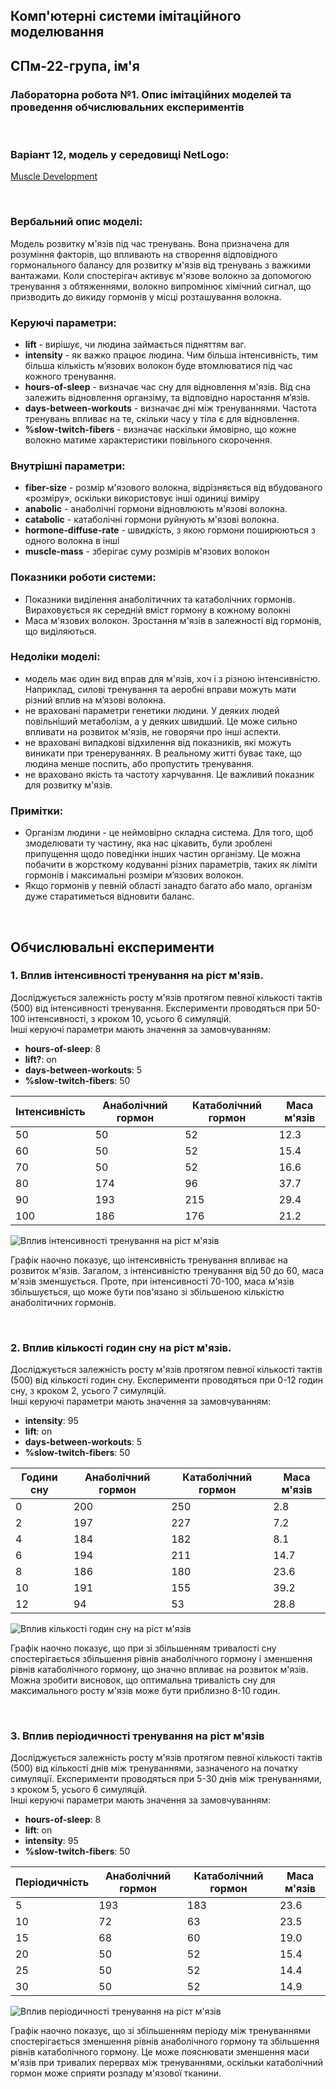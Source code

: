 ## Комп'ютерні системи імітаційного моделювання
## СПм-22-група, **ім'я**
### Лабораторна робота №**1**. Опис імітаційних моделей та проведення обчислювальних експериментів

<br>

### Варіант 12, модель у середовищі NetLogo:
[Muscle Development](http://www.netlogoweb.org/launch#http://www.netlogoweb.org/assets/modelslib/Sample%20Models/Biology/Muscle%20Development.nlogo)

<br>

### Вербальний опис моделі:
Модель розвитку м'язів під час тренувань.  Вона призначена для розуміння факторів, що впливають на створення відповідного гормонального балансу для розвитку м'язів від тренувань з важкими вантажами.
Коли спостерігач активує м'язове волокно за допомогою тренування з обтяженнями, волокно випромінює хімічний сигнал, що призводить до викиду гормонів у місці розташування волокна.

### Керуючі параметри:
- **lift** - вирішує, чи людина займається підняттям ваг.
- **intensity** - як важко працює людина. Чим більша інтенсивність, тим більша кількість м’язових волокон буде втомлюватися під час кожного тренування.
- **hours-of-sleep** - визначає час сну для відновлення м'язів. Від сна залежить відновлення органзіму, та відповідно наростання м’язів.
- **days-between-workouts** - визначає дні між тренуваннями. Частота тренувань впливає на те, скільки часу у тіла є для відновлення.
- **%slow-twitch-fibers** - визначає наскільки ймовірно, що кожне волокно матиме характеристики повільного скорочення.
  
### Внутрішні параметри:
- **fiber-size** - розмір м'язового волокна, відрізняється від вбудованого «розміру», оскільки використовує інші одиниці виміру
- **anabolic** - анаболічні гормони відновлюють м'язові волокна.
- **catabolic** - катаболічні гормони руйнують м'язові волокна.
- **hormone-diffuse-rate** - швидкість, з якою гормони поширюються з одного волокна в інші
- **muscle-mass** - зберігає суму розмірів м'язових волокон
  
### Показники роботи системи:
- Показники виділення анаболітичних та катаболічних гормонів. Вираховується як середній вміст гормону в кожному волокні
- Маса м'язових волокон. Зростання м'язів в залежності від гормонів, що виділяються.

### Недоліки моделі:
- модель має один вид вправ для м'язів, хоч і з різною інтенсивністю. Наприклад, силові тренування та аеробні вправи можуть мати різний вплив на м’язові волокна.
- не враховані параметри генетики людини. У деяких людей повільніший метаболізм, а у деяких швидший. Це може сильно впливати на розвиток м'язів, не говорячи про інші аспекти.
- не враховані випадкові відхилення від показників, які можуть виникати при тренеруваннях. В реальному житті буває таке, що людина менше поспить, або пропустить тренування. 
- не враховано якість та частоту харчування. Це важливий показник для розвитку м'язів.

### Примітки:
- Організм людини - це неймовірно складна система. Для того, щоб змоделювати ту частину, яка нас цікавить, були зроблені припущення щодо поведінки інших частин організму. Це можна побачити в жорсткому кодуванні різних параметрів, таких як ліміти гормонів і максимальні розміри м’язових волокон.
- Якщо гормонів у певній області занадто багато або мало, організм дуже старатиметься відновити баланс.
  
<br>

## Обчислювальні експерименти

### 1. Вплив інтенсивності тренування на ріст м'язів.
Досліджується залежність росту м'язів протягом певної кількості тактів (500) від інтенсивності тренування.
Експерименти проводяться при 50-100 інтенсивності, з кроком 10, усього 6 симуляцій.  
Інші керуючі параметри мають значення за замовчуванням:
- **hours-of-sleep**: 8
- **lift?**: on
- **days-between-workouts**: 5
- **%slow-twitch-fibers**: 50

<table>
<thead>
<tr><th>Інтенсивність</th><th>Анаболічний гормон</th><th>Катаболічний гормон</th><th>Маса м'язів</th></tr>
</thead>
<tbody>
<tr><td>50</td><td>50</td><td>52</td><td>12.3</td></tr>
<tr><td>60</td><td>50</td><td>52</td><td>15.4</td></tr>
<tr><td>70</td><td>50</td><td>52</td><td>16.6</td></tr>
<tr><td>80</td><td>174</td><td>96</td><td>37.7</td></tr>
<tr><td>90</td><td>193</td><td>215</td><td>29.4</td></tr>
<tr><td>100</td><td>186</td><td>176</td><td>21.2</td></tr>
</tbody>
</table>

![Вплив інтенсивності тренування на ріст м'язів](fig1.png)

Графік наочно показує, що  інтенсивність тренування впливає на розвиток м'язів. Загалом, з інтенсивністю тренування від 50 до 60, маса м'язів зменшується. Проте, при інтенсивності 70-100, маса м'язів збільшується, що може бути пов'язано зі збільшеною кількістю анаболітичних гормонів.

<br>

### 2. Вплив кількості годин сну на ріст м'язів.
Досліджується залежність росту м'язів протягом певної кількості тактів (500) від кількості годин сну.
Експерименти проводяться при 0-12 годин сну, з кроком 2, усього 7 симуляцій.  
Інші керуючі параметри мають значення за замовчуванням:
- **intensity**: 95
- **lift**: on
- **days-between-workouts**: 5
- **%slow-twitch-fibers**: 50

<table>
<thead>
<tr><th>Години сну</th><th>Анаболічний гормон</th><th>Катаболічний гормон</th><th>Маса м'язів</th></tr>
</thead>
<tbody>
<tr><td>0</td><td>200</td><td>250</td><td>2.8</td></tr>
<tr><td>2</td><td>197</td><td>227</td><td>7.2</td></tr>
<tr><td>4</td><td>184</td><td>182</td><td>8.1</td></tr>
<tr><td>6</td><td>194</td><td>211</td><td>14.7</td></tr>
<tr><td>8</td><td>186</td><td>180</td><td>23.6</td></tr>
<tr><td>10</td><td>191</td><td>155</td><td>39.2</td></tr>
<tr><td>12</td><td>94</td><td>53</td><td>28.8</td></tr>
</tbody>
</table>

![Вплив кількості годин сну на ріст м'язів](fig2.png)

Графік наочно показує, що при зі збільшенням тривалості сну спостерігається збільшення рівнів анаболічного гормону і зменшення рівнів катаболічного гормону, що значно впливає на розвиток м'язів. Можна зробити висновок, що оптимальна тривалість сну для максимального росту м'язів може бути приблизно 8-10 годин. 

<br>



### 3. Вплив періодичності тренування на ріст м'язів
Досліджується залежність росту м'язів протягом певної кількості тактів (500) від кількості днів між тренуваннями, зазначеного на початку симуляції.
Експерименти проводяться при 5-30 днів між тренуваннями, з кроком 5, усього 6 симуляцій.  
Інші керуючі параметри мають значення за замовчуванням:
- **hours-of-sleep**: 8
- **lift**: on
- **intensity**: 95
- **%slow-twitch-fibers**: 50

<table>
<thead>
<tr><th>Періодичність</th><th>Анаболічний гормон</th><th>Катаболічний гормон</th><th>Маса м'язів</th></tr>
</thead>
<tbody>
<tr><td>5</td><td>193</td><td>183</td><td>23.6</td></tr>
<tr><td>10</td><td>72</td><td>63</td><td>23.5</td></tr>
<tr><td>15</td><td>68</td><td>60</td><td>19.0</td></tr>
<tr><td>20</td><td>50</td><td>52</td><td>15.4</td></tr>
<tr><td>25</td><td>50</td><td>52</td><td>14.4</td></tr>
<tr><td>30</td><td>50</td><td>52</td><td>14.9</td></tr>
</tbody>
</table>

![Вплив періодичності тренування на ріст м'язів](fig3.png)

Графік наочно показує, що зі збільшенням періоду між тренуваннями спостерігається зменшення рівнів анаболічного гормону та збільшення рівнів катаболічного гормону. Це може пояснювати зменшення маси м'язів при тривалих перервах між тренуваннями, оскільки катаболічний гормон може сприяти розпаду м'язової тканини.
